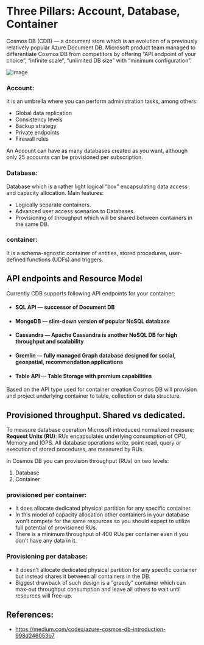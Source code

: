 # Three Pillars: Account, Database, Container
Cosmos DB (CDB) — a document store which is an evolution of a previously relatively popular Azure Document DB. 
Microsoft product team managed to differentiate Cosmos DB from competitors by offering 
“API endpoint of your choice”, “infinite scale”, “unlimited DB size” with “minimum configuration”.

![image](https://user-images.githubusercontent.com/33947539/140972929-b48cce11-b4a5-4dfc-a1cc-9b531ef0c52c.png)
### Account: 
It is an umbrella where you can perform administration tasks, among others:
- Global data replication
- Consistency levels
- Backup strategy
- Private endpoints
- Firewall rules

An Account can have as many databases created as you want, although only 25 accounts can be provisioned per subscription.

### Database:
Database which is a rather light logical “box” encapsulating data access and capacity allocation. Main features:
- Logically separate containers.
- Advanced user access scenarios to Databases.
- Provisioning of throughput which will be shared between containers in the same DB.

### container:
It is a schema-agnostic container of entities, stored procedures, user-defined functions (UDFs) and triggers.

## API endpoints and Resource Model
Currently CDB supports following API endpoints for your container:

- #### SQL API — successor of Document DB
- #### MongoDB — slim-down version of popular NoSQL database
- #### Cassandra — Apache Cassandra is another NoSQL DB for high throughput and scalability
- #### Gremlin — fully managed Graph database designed for social, geospatial, recommendation applications
- #### Table API — Table Storage with premium capabilities

Based on the API type used for container creation Cosmos DB will provision and project underlying container to table, collection or data structure.

## Provisioned throughput. Shared vs dedicated.
To measure database operation Microsoft introduced normalized measure:
**Request Units (RU)**: RUs encapsulates underlying consumption of CPU, Memory and IOPS. 
All database operations write, point read, query or execution of stored procedures, are measured by RUs.

In Cosmos DB you can provision throughput (RUs) on two levels:
1. Database
2. Container

### provisioned per container:
- It does allocate dedicated physical partition for any specific container.
- In this model of capacity allocation other containers in your database won’t compete for the same resources so you should expect to utilize full potential of provisioned RUs.
- There is a minimum throughput of 400 RUs per container even if you don’t have any data in it.

### Provisioning per database:
- It doesn’t allocate dedicated physical partition for any specific container but instead shares it between all containers in the DB.
- Biggest drawback of such design is a “greedy” container which can max-out throughput consumption and leave all others to wait until resources will free-up.

## References:
- https://medium.com/codex/azure-cosmos-db-introduction-998d246053b7
